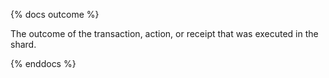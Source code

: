 {% docs outcome %}

The outcome of the transaction, action, or receipt that was executed in the shard.

{% enddocs %}